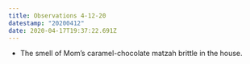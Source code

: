 ```yaml
---
title: Observations 4-12-20
datestamp: "20200412"
date: 2020-04-17T19:37:22.691Z
---
```

- The smell of Mom’s caramel-chocolate matzah brittle in the house.